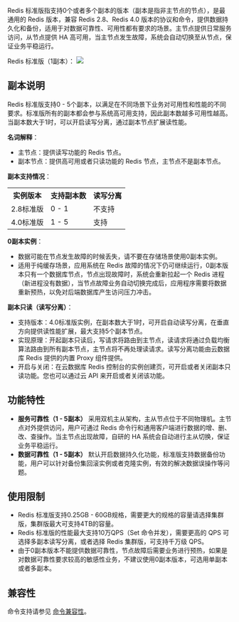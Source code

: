 Redis 标准版指支持0个或者多个副本的版本（副本是指非主节点的节点），是最通用的 Redis 版本，兼容 Redis 2.8、Redis 4.0 版本的协议和命令，提供数据持久化和备份，适用于对数据可靠性、可用性都有要求的场景。主节点提供日常服务访问，从节点提供 HA 高可用，当主节点发生故障，系统会自动切换至从节点，保证业务平稳运行。

Redis 标准版（1副本）：
![](https://main.qcloudimg.com/raw/37626b6980e25a1ddf4fd3efcf4bbd4a.png)

## 副本说明
Redis 标准版支持0 - 5个副本，以满足在不同场景下业务对可用性和性能的不同要求。标准版所有的副本都会参与系统高可用支持，因此副本数越多可用性越高。当副本数大于1时，可以开启读写分离，通过副本节点扩展读性能。

**名词解释**：
- 主节点：提供读写功能的 Redis 节点。
- 副本节点：提供高可用或者只读功能的 Redis 节点，主节点不是副本节点。

**副本支持情况**：
<table>
     <tr>
         <th >实例版本</th>  
         <th >支持副本数</th>  
         <th >读写分离</th>  
     </tr>
  <tr>      
         <td >2.8标准版</td>   
      <td>0 - 1</td>   
      <td>不支持</td>   
     </tr> 
  <tr>
      <td>4.0标准版</td>   
      <td>1 - 5</td>   
      <td>支持</td>
     </tr> 
</table>

**0副本实例**：
- 数据可能在节点发生故障的时候丢失，请不要在存储场景使用0副本实例。
- 适用于纯缓存场景，应用系统在 Redis 故障的情况下仍可继续运行，0副本版本只有一个数据库节点，节点出现故障时，系统会重新拉起一个 Redis 进程（新进程没有数据），当节点故障业务自动切换完成后，应用程序需要将数据重新预热，以免对后端数据库产生访问压力冲击。

**副本只读（读写分离）**：
- 支持版本：4.0标准版实例，在副本数大于1时，可开启自动读写分离，在垂直方向提供读性能扩展，最大支持5个副本节点。
- 实现原理：开起副本只读后，写请求将路由到主节点，读请求将通过负载均衡算法路由到所有副本节点，主节点将不再处理读请求。读写分离功能由云数据库 Redis 提供的内置 Proxy 组件提供。
- 开启与关闭：在云数据库 Redis 控制台的实例创建页，可开启或者关闭副本只读功能。您也可以通过云 API 来开启或者关闭该功能。

## 功能特性
- **服务可靠性（1 - 5副本）**
采用双机主从架构，主从节点位于不同物理机。主节点对外提供访问，用户可通过 Redis 命令行和通用客户端进行数据的增、删、改、查操作。当主节点出现故障，自研的 HA 系统会自动进行主从切换，保证业务平稳运行。 
- **数据可靠性（1 - 5副本）**
默认开启数据持久化功能，标准版支持数据备份功能，用户可以针对备份集回滚实例或者克隆实例，有效的解决数据误操作等问题。

## 使用限制
- Redis 标准版支持0.25GB - 60GB规格，需要更大的规格的容量请选择集群版，集群版最大可支持4TB的容量。
- Redis 标准版的性能最大支持10万QPS（Set 命令并发），需要更高的 QPS 可选择多副本读写分离，或者选择 Redis 集群版，可支持千万级 QPS。
- 由于0副本版本不能提供数据可靠性，节点故障后需要业务进行预热，如果是对数据可靠性要求较高的敏感性业务，不建议使用0副本版本，可选用单副本或者多副本。

## 兼容性
命令支持请参见 [命令兼容性](https://cloud.tencent.com/document/product/239/36152)。

    
